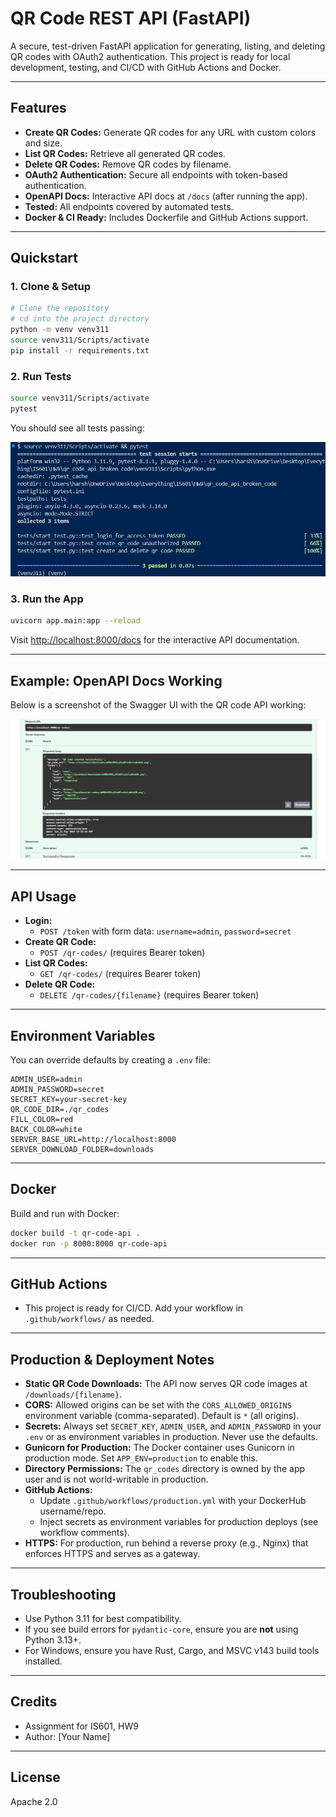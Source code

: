 # QR Code REST API (FastAPI)

A secure, test-driven FastAPI application for generating, listing, and deleting QR codes with OAuth2 authentication. This project is ready for local development, testing, and CI/CD with GitHub Actions and Docker.

---

## Features
- **Create QR Codes:** Generate QR codes for any URL with custom colors and size.
- **List QR Codes:** Retrieve all generated QR codes.
- **Delete QR Codes:** Remove QR codes by filename.
- **OAuth2 Authentication:** Secure all endpoints with token-based authentication.
- **OpenAPI Docs:** Interactive API docs at `/docs` (after running the app).
- **Tested:** All endpoints covered by automated tests.
- **Docker & CI Ready:** Includes Dockerfile and GitHub Actions support.

---

## Quickstart

### 1. Clone & Setup
```bash
# Clone the repository
# cd into the project directory
python -m venv venv311
source venv311/Scripts/activate
pip install -r requirements.txt
```

### 2. Run Tests
```bash
source venv311/Scripts/activate
pytest
```

You should see all tests passing:

![All tests passing](testspassing.png)

### 3. Run the App
```bash
uvicorn app.main:app --reload
```
Visit [http://localhost:8000/docs](http://localhost:8000/docs) for the interactive API documentation.

---

## Example: OpenAPI Docs Working

Below is a screenshot of the Swagger UI with the QR code API working:

![Swagger UI working](qrcodecreated.png)

---

## API Usage

- **Login:**
  - `POST /token` with form data: `username=admin`, `password=secret`
- **Create QR Code:**
  - `POST /qr-codes/` (requires Bearer token)
- **List QR Codes:**
  - `GET /qr-codes/` (requires Bearer token)
- **Delete QR Code:**
  - `DELETE /qr-codes/{filename}` (requires Bearer token)

---

## Environment Variables
You can override defaults by creating a `.env` file:
```
ADMIN_USER=admin
ADMIN_PASSWORD=secret
SECRET_KEY=your-secret-key
QR_CODE_DIR=./qr_codes
FILL_COLOR=red
BACK_COLOR=white
SERVER_BASE_URL=http://localhost:8000
SERVER_DOWNLOAD_FOLDER=downloads
```

---

## Docker
Build and run with Docker:
```bash
docker build -t qr-code-api .
docker run -p 8000:8000 qr-code-api
```

---

## GitHub Actions
- This project is ready for CI/CD. Add your workflow in `.github/workflows/` as needed.

---

## Production & Deployment Notes

- **Static QR Code Downloads:** The API now serves QR code images at `/downloads/{filename}`.
- **CORS:** Allowed origins can be set with the `CORS_ALLOWED_ORIGINS` environment variable (comma-separated). Default is `*` (all origins).
- **Secrets:** Always set `SECRET_KEY`, `ADMIN_USER`, and `ADMIN_PASSWORD` in your `.env` or as environment variables in production. Never use the defaults.
- **Gunicorn for Production:** The Docker container uses Gunicorn in production mode. Set `APP_ENV=production` to enable this.
- **Directory Permissions:** The `qr_codes` directory is owned by the app user and is not world-writable in production.
- **GitHub Actions:**
  - Update `.github/workflows/production.yml` with your DockerHub username/repo.
  - Inject secrets as environment variables for production deploys (see workflow comments).
- **HTTPS:** For production, run behind a reverse proxy (e.g., Nginx) that enforces HTTPS and serves as a gateway.

---

## Troubleshooting
- Use Python 3.11 for best compatibility.
- If you see build errors for `pydantic-core`, ensure you are **not** using Python 3.13+.
- For Windows, ensure you have Rust, Cargo, and MSVC v143 build tools installed.

---

## Credits
- Assignment for IS601, HW9
- Author: [Your Name]

---

## License
Apache 2.0